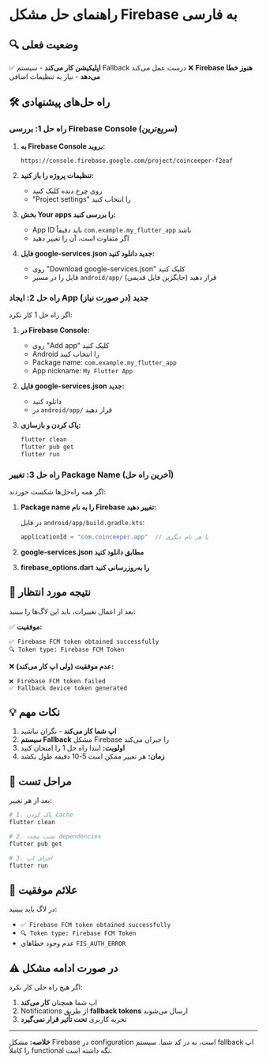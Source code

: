 # راهنمای حل مشکل Firebase به فارسی

## 🔍 **وضعیت فعلی**

✅ **اپلیکیشن کار می‌کند** - سیستم Fallback درست عمل می‌کند
❌ **Firebase هنوز خطا می‌دهد** - نیاز به تنظیمات اضافی

## 🛠️ **راه حل‌های پیشنهادی**

### راه حل 1: بررسی Firebase Console (سریع‌ترین)

1. **به Firebase Console بروید:**
   ```
   https://console.firebase.google.com/project/coinceeper-f2eaf
   ```

2. **تنظیمات پروژه را باز کنید:**
   - روی چرخ دنده کلیک کنید
   - "Project settings" را انتخاب کنید

3. **بخش Your apps را بررسی کنید:**
   - App ID باید دقیقاً `com.example.my_flutter_app` باشد
   - اگر متفاوت است، آن را تغییر دهید

4. **فایل google-services.json جدید دانلود کنید:**
   - روی "Download google-services.json" کلیک کنید
   - فایل را در مسیر `android/app/` قرار دهید (جایگزین فایل قدیمی)

### راه حل 2: ایجاد App جدید (در صورت نیاز)

اگر راه حل 1 کار نکرد:

1. **در Firebase Console:**
   - روی "Add app" کلیک کنید
   - Android را انتخاب کنید
   - Package name: `com.example.my_flutter_app`
   - App nickname: `My Flutter App`

2. **فایل google-services.json جدید:**
   - دانلود کنید
   - در `android/app/` قرار دهید

3. **پاک کردن و بازسازی:**
   ```bash
   flutter clean
   flutter pub get
   flutter run
   ```

### راه حل 3: تغییر Package Name (آخرین راه حل)

اگر همه راه‌حل‌ها شکست خوردند:

1. **Package name را به نام Firebase تغییر دهید:**
   
   در فایل `android/app/build.gradle.kts`:
   ```kotlin
   applicationId = "com.coinceeper.app"  // یا هر نام دیگری
   ```

2. **google-services.json مطابق دانلود کنید**

3. **firebase_options.dart را به‌روزرسانی کنید**

## 🎯 **نتیجه مورد انتظار**

بعد از اعمال تغییرات، باید این لاگ‌ها را ببینید:

✅ **موفقیت:**
```
✅ Firebase FCM token obtained successfully
🔍 Token type: Firebase FCM Token
```

❌ **عدم موفقیت (ولی اپ کار می‌کند):**
```
❌ Firebase FCM token failed
✅ Fallback device token generated
```

## 💡 **نکات مهم**

1. **اپ شما کار می‌کند** - نگران نباشید
2. **سیستم Fallback** مشکل Firebase را جبران می‌کند
3. **اولویت:** ابتدا راه حل 1 را امتحان کنید
4. **زمان:** هر تغییر ممکن است 5-10 دقیقه طول بکشد

## 🔄 **مراحل تست**

بعد از هر تغییر:

```bash
# 1. پاک کردن cache
flutter clean

# 2. نصب مجدد dependencies  
flutter pub get

# 3. اجرای اپ
flutter run
```

## 📱 **علائم موفقیت**

در لاگ باید ببینید:
- `✅ Firebase FCM token obtained successfully`
- `🔍 Token type: Firebase FCM Token`
- عدم وجود خطاهای `FIS_AUTH_ERROR`

## ⚠️ **در صورت ادامه مشکل**

اگر هیچ راه حلی کار نکرد:
1. اپ شما همچنان **کار می‌کند**
2. Notifications از طریق **fallback tokens** ارسال می‌شوند
3. تجربه کاربری **تحت تأثیر قرار نمی‌گیرد**

---

**خلاصه:** مشکل Firebase در configuration است، نه در کد شما. سیستم fallback اپ را کاملاً functional نگه داشته است. 